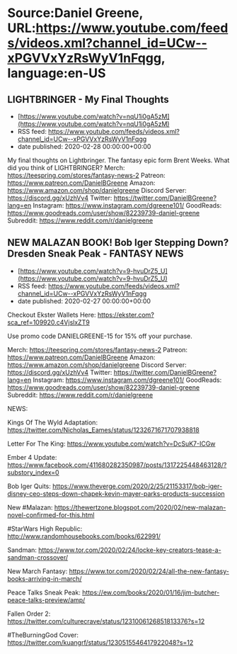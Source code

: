 # Source:Daniel Greene, URL:https://www.youtube.com/feeds/videos.xml?channel_id=UCw--xPGVVxYzRsWyV1nFqgg, language:en-US

## LIGHTBRINGER - My Final Thoughts
 - [https://www.youtube.com/watch?v=nqU1i0gA5zM](https://www.youtube.com/watch?v=nqU1i0gA5zM)
 - RSS feed: https://www.youtube.com/feeds/videos.xml?channel_id=UCw--xPGVVxYzRsWyV1nFqgg
 - date published: 2020-02-28 00:00:00+00:00

My final thoughts on Lightbringer. The fantasy epic form Brent Weeks. What did you think of LIGHTBRINGER? 
Merch: https://teespring.com/stores/fantasy-news-2
Patreon: https://www.patreon.com/DanielBGreene
Amazon: https://www.amazon.com/shop/danielgreene
Discord Server: https://discord.gg/xUzhVv4
Twitter: https://twitter.com/DanielBGreene?lang=en
Instagram: https://www.instagram.com/dgreene101/
GoodReads: https://www.goodreads.com/user/show/82239739-daniel-greene
Subreddit: https://www.reddit.com/r/danielgreene

## NEW MALAZAN BOOK! Bob Iger Stepping Down? Dresden Sneak Peak - FANTASY NEWS
 - [https://www.youtube.com/watch?v=9-hvuDrZ5_U](https://www.youtube.com/watch?v=9-hvuDrZ5_U)
 - RSS feed: https://www.youtube.com/feeds/videos.xml?channel_id=UCw--xPGVVxYzRsWyV1nFqgg
 - date published: 2020-02-27 00:00:00+00:00

Checkout Ekster Wallets Here: https://ekster.com?sca_ref=109920.c4VjslxZT9

Use promo code DANIELGREENE-15 for 15% off your purchase.

Merch: https://teespring.com/stores/fantasy-news-2
Patreon: https://www.patreon.com/DanielBGreene
Amazon: https://www.amazon.com/shop/danielgreene
Discord Server: https://discord.gg/xUzhVv4
Twitter: https://twitter.com/DanielBGreene?lang=en
Instagram: https://www.instagram.com/dgreene101/
GoodReads: https://www.goodreads.com/user/show/82239739-daniel-greene
Subreddit: https://www.reddit.com/r/danielgreene

NEWS: 

Kings Of The Wyld Adaptation: https://twitter.com/Nicholas_Eames/status/1232671671707938818

Letter For The King: https://www.youtube.com/watch?v=DcSuK7-ICGw

Ember 4 Update: https://www.facebook.com/411680282350987/posts/1317225448463128/?substory_index=0

Bob Iger Quits: https://www.theverge.com/2020/2/25/21153317/bob-iger-disney-ceo-steps-down-chapek-kevin-mayer-parks-products-succession

New #Malazan: https://thewertzone.blogspot.com/2020/02/new-malazan-novel-confirmed-for-this.html

#StarWars High Republic: http://www.randomhousebooks.com/books/622991/

Sandman: https://www.tor.com/2020/02/24/locke-key-creators-tease-a-sandman-crossover/

New March Fantasy: https://www.tor.com/2020/02/24/all-the-new-fantasy-books-arriving-in-march/

Peace Talks Sneak Peak: https://ew.com/books/2020/01/16/jim-butcher-peace-talks-preview/amp/

Fallen Order 2: https://twitter.com/culturecrave/status/1231006126851813376?s=12

#TheBurningGod Cover: https://twitter.com/kuangrf/status/1230515546417922048?s=12

